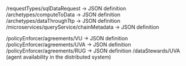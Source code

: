 <!-- /agents/unl1_agent
/agents/unl2_agent
/microservices/anonymize_service
/microservices/query_service
/reasoner/archetype_config/ArcheType1
/reasoner/archetype_config/ArcheType2
/reasoner/requestor_config/uva
/reasoner/requestor_config/vu
/unl1_agent/services/anonymize_service
/unl1_agent/services/query_service

Todo?:
/unl1_agent/services/input_queue
/unl1_agent/services/output_queue

/request-types/sql-data-request -> JSON definition -->

/requestTypes/sqlDataRequest -> JSON definition
/archetypes/computeToData -> JSON definition
/archetypes/dataThroughTtp -> JSON definition
/microservices/queryService/chainMetadata -> JSON definition


/policyEnforcer/agreements/VU -> JSON definition
/policyEnforcer/agreements/UVA -> JSON definition
/policyEnforcer/agreements/RUG -> JSON definition
/dataStewards/UVA (agent availability in the distributed system)
<!-- /microservices/queryService/deploymentData -> JSON deployment definition -->